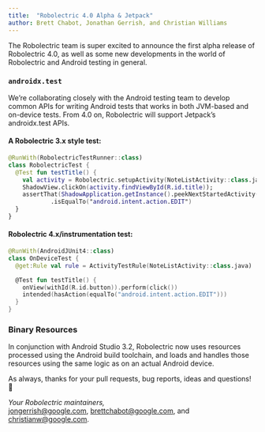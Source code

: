 ```yaml
---
title:  "Robolectric 4.0 Alpha & Jetpack"
author: Brett Chabot, Jonathan Gerrish, and Christian Williams
---
```


The Robolectric team is super excited to announce the first alpha release of Robolectric 4.0, as well as some new developments in the world of Robolectric and Android testing in general.

### `androidx.test`
We’re collaborating closely with the Android testing team to develop common APIs for writing Android tests that works in both JVM-based and on-device tests. From 4.0 on, Robolectric will support Jetpack’s androidx.test APIs.

#### A Robolectric 3.x style test:
```kotlin
@RunWith(RobolectricTestRunner::class)
class RobolectricTest {
  @Test fun testTitle() {
    val activity = Robolectric.setupActivity(NoteListActivity::class.java)
    ShadowView.clickOn(activity.findViewById(R.id.title));
    assertThat(ShadowApplication.getInstance().peekNextStartedActivity().action)
            .isEqualTo("android.intent.action.EDIT")
  }
}
```

#### Robolectric 4.x/instrumentation test:
```kotlin
@RunWith(AndroidJUnit4::class)
class OnDeviceTest {
  @get:Rule val rule = ActivityTestRule(NoteListActivity::class.java)

  @Test fun testTitle() {
    onView(withId(R.id.button)).perform(click())
    intended(hasAction(equalTo("android.intent.action.EDIT")))
  }
}
```

### Binary Resources

In conjunction with Android Studio 3.2, Robolectric now uses resources processed using the Android build toolchain, and loads and handles those resources using the same logic as on an actual Android device.


As always, thanks for your pull requests, bug reports, ideas and questions! &#x1f4af;

_Your Robolectric maintainers,_
<br/>
[jongerrish@google.com](mailto:jongerrish@google.com), [brettchabot@google.com](mailto:brettchabot@google.com), and [christianw@google.com](mailto:christianw@google.com).